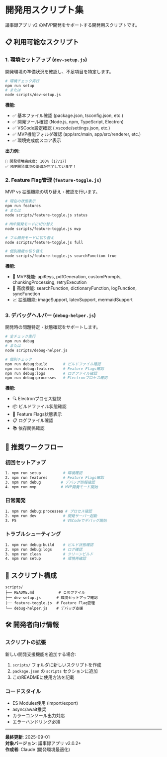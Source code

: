 # 開発用スクリプト集

議事録アプリ v2 のMVP開発をサポートする開発用スクリプトです。

## 📋 利用可能なスクリプト

### 1. 環境セットアップ (`dev-setup.js`)
開発環境の準備状況を確認し、不足項目を特定します。

```bash
# 環境チェック実行
npm run setup
# または
node scripts/dev-setup.js
```

**機能:**
- ✅ 基本ファイル確認 (package.json, tsconfig.json, etc.)
- ✅ 開発ツール確認 (Node.js, npm, TypeScript, Electron)
- ✅ VSCode設定確認 (.vscode/settings.json, etc.)
- ✅ MVP機能フォルダ確認 (app/src/main, app/src/renderer, etc.)
- ✅ 環境完成度スコア表示

**出力例:**
```
🎯 開発環境完成度: 100% (17/17)
✅ MVP開発環境の準備が完了しています！
```

### 2. Feature Flag管理 (`feature-toggle.js`)
MVP vs 拡張機能の切り替え・確認を行います。

```bash
# 現在の状態表示
npm run features
# または
node scripts/feature-toggle.js status

# MVP開発モードに切り替え
node scripts/feature-toggle.js mvp

# フル開発モードに切り替え
node scripts/feature-toggle.js full

# 個別機能の切り替え
node scripts/feature-toggle.js searchFunction true
```

**機能:**
- 🚀 MVP機能: apiKeys, pdfGeneration, customPrompts, chunkingProcessing, retryExecution
- 🔧 高度機能: searchFunction, dictionaryFunction, logFunction, syncFunction
- 📈 拡張機能: imageSupport, latexSupport, mermaidSupport

### 3. デバッグヘルパー (`debug-helper.js`)
開発時の問題特定・状態確認をサポートします。

```bash
# 全チェック実行
npm run debug
# または
node scripts/debug-helper.js

# 個別チェック
npm run debug:build       # ビルドファイル確認
npm run debug:features    # Feature Flags確認
npm run debug:logs        # ログファイル確認
npm run debug:processes   # Electronプロセス確認
```

**機能:**
- 🔍 Electronプロセス監視
- 📦 ビルドファイル状態確認
- 🎯 Feature Flags状態表示
- 📋 ログファイル確認
- 📚 依存関係確認

## 🚀 推奨ワークフロー

### 初回セットアップ
```bash
1. npm run setup          # 環境確認
2. npm run features       # Feature Flags確認
3. npm run debug         # デバッグ情報確認
4. npm run mvp           # MVP開発モード開始
```

### 日常開発
```bash
1. npm run debug:processes # プロセス確認
2. npm run dev            # 開発サーバー起動
3. F5                     # VSCodeでデバッグ開始
```

### トラブルシューティング
```bash
1. npm run debug:build    # ビルド状態確認
2. npm run debug:logs     # ログ確認
3. npm run clean          # クリーンビルド
4. npm run setup          # 環境再確認
```

## 📁 スクリプト構成

```
scripts/
├── README.md           # このファイル
├── dev-setup.js       # 環境セットアップ確認
├── feature-toggle.js  # Feature Flag管理
└── debug-helper.js    # デバッグ支援
```

## 🛠️ 開発者向け情報

### スクリプトの拡張
新しい開発支援機能を追加する場合:

1. `scripts/` フォルダに新しいスクリプトを作成
2. `package.json` の `scripts` セクションに追加
3. このREADMEに使用方法を記載

### コードスタイル
- ES Modules使用 (import/export)
- async/await推奨
- カラーコンソール出力対応
- エラーハンドリング必須

---

**最終更新**: 2025-09-01  
**対象バージョン**: 議事録アプリ v2.0.2+  
**作成者**: Claude (開発環境最適化)